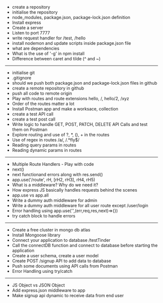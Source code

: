 - create a repository
- initialise the repository
- node_modules, package.json, package-lock.json definition
- Install express
- Create a server
- Listen to port 7777
- write request handler for /test, /hello
- install nodemon and update scripts inside package.json file
- what are dependencies
- What is the use of '-g' in npm install
- Difference between caret and tilde (^ and ~)
------
- initialise git
- .gitignore
- should we push both package.json and package-lock.json files in github
- create a remote repository in github
- push all code to remote origin
- Play with routes and route extensions hello, /, hello/2, /xyz
- Order of the routes matter a lot
- Install Postman app and make a worksace, collection
- create a test API call
- create a test post call
- Write logic to handle GET, POST, PATCH, DELETE API Calls and test them on Postman
- Explore routing and use of ?, *, (), + in the routes
- Use of regex in routes /a/, /.*fly$/
- Reading query params in routes
- Reading dynamic params in routes
-------
- Multiple Route Handlers - Play with code
- next()
- next functionand errors along with res.send()
- app.use('/route', rH, [rH2, rH3], rH4, rH5)
- What is a middleware? Why do we need it?
- How express JS basically handles requests behind the scenes
- app.use vs app.all
- Write a dummy auth middleware for admin
- Write a dummy auth middleware for all user route except /user/login
- Error handling using app.use('',(err,req,res,next)=>{})
- try catch block to handle errors
-------
- Create a free cluster in mongo db atlas
- Install Mongoose library
- Connect your application to database <connectionURL>/testTinder
- Call the connectDB function and connect to database before starting the application
- Create a user schema, create a user model
- Create POST /signup API to add data to database
- Push some documents using API calls from Postman
- Error Handling using try/catch 
-----
- JS Object vs JSON Object
- Add express.json middleware to app
- Make signup api dynamic to receive data from end user
